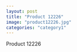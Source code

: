 ```yaml
---
layout: post
title: "Product 12226"
image: "product12226.jpg"
categories: "category1"
---
```

Product 12226
